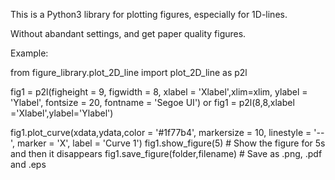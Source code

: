 This is a Python3 library for plotting figures, especially for 1D-lines.

Without abandant settings, and get paper quality figures.

Example:

from figure_library.plot_2D_line import plot_2D_line as p2l

fig1 = p2l(figheight = 9, figwidth = 8, xlabel = 'Xlabel',xlim=xlim, ylabel = 'Ylabel', fontsize = 20, fontname = 'Segoe UI')
or
fig1 = p2l(8,8,xlabel ='Xlabel',ylabel='Ylabel')

fig1.plot_curve(xdata,ydata,color = '#1f77b4', markersize = 10, linestyle = '--', marker = 'X', label = 'Curve 1')
fig1.show_figure(5)							# Show the figure for 5s and then it disappears
fig1.save_figure(folder,filename)			# Save as .png, .pdf and .eps

